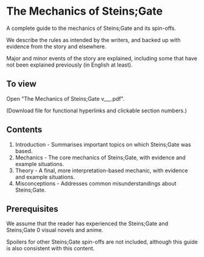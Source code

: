 # The Mechanics of Steins;Gate

A complete guide to the mechanics of Steins;Gate and its spin-offs.

We describe the rules as intended by the writers, and backed up with evidence from the story and elsewhere.

Major and minor events of the story are explained, including some that have not been explained previously (in English at least).




## To view
Open "The Mechanics of Steins;Gate v___.pdf".

(Download file for functional hyperlinks and clickable section numbers.)



## Contents

1. Introduction - Summarises important topics on which Steins;Gate was based.
2. Mechanics - The core mechanics of Steins;Gate, with evidence and example situations.
3. Theory - A final, more interpretation-based mechanic, with evidence and example situations. 
4. Misconceptions - Addresses common misunderstandings about Steins;Gate.


## Prerequisites

We assume that the reader has experienced the Steins;Gate and Steins;Gate 0 visual novels and anime.

Spoilers for other Steins;Gate spin-offs are not included, although this guide is also consistent with this content.

